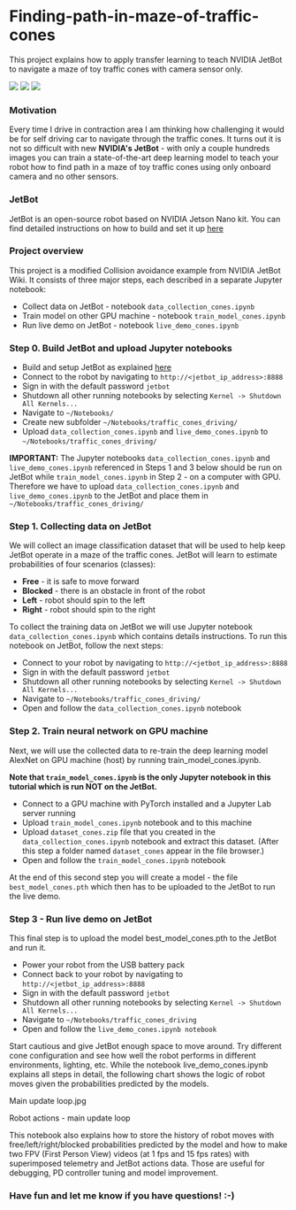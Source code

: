 # Finding-path-in-maze-of-traffic-cones
This project explains how to apply transfer learning to teach NVIDIA JetBot to navigate a maze of toy traffic cones with camera sensor only.  

![](misc/jetbot_traffic_cones.gif)
![](misc/jetbot_traffic_cones17.gif)
![](misc/jetbot_traffic_cones8.gif)


### Motivation
Every time I drive in contraction area I am thinking how challenging it would be for self driving car to navigate through the traffic cones. It turns out it is not so difficult with new **NVIDIA's JetBot** - with only a couple hundreds images you can train a state-of-the-art deep learning model to teach your robot how to find path in a maze of toy traffic cones using only onboard camera and no other sensors.

### JetBot
JetBot is an open-source robot based on NVIDIA Jetson Nano kit. You can find detailed instructions on how to build and set it up [here](https://github.com/NVIDIA-AI-IOT/jetbot/wiki)

### Project overview
This project is a modified Collision avoidance example from NVIDIA JetBot Wiki. It consists of three major steps, each described in a separate Jupyter notebook:
- Collect data on JetBot - notebook ``data_collection_cones.ipynb``
- Train model on other GPU machine - notebook ``train_model_cones.ipynb``
- Run live demo on JetBot - notebook ``live_demo_cones.ipynb``

### Step 0. Build JetBot and upload Jupyter notebooks

- Build and setup JetBot as explained [here](https://github.com/NVIDIA-AI-IOT/jetbot/wiki)
- Connect to the robot by navigating to ``http://<jetbot_ip_address>:8888``
- Sign in with the default password ``jetbot``
- Shutdown all other running notebooks by selecting ``Kernel -> Shutdown All Kernels...``
- Navigate to ``~/Notebooks/``
- Create new subfolder ``~/Notebooks/traffic_cones_driving/``
- Upload ``data_collection_cones.ipynb`` and ``live_demo_cones.ipynb`` to  ``~/Notebooks/traffic_cones_driving/``

**IMPORTANT:** The Jupyter notebooks ``data_collection_cones.ipynb`` and ``live_demo_cones.ipynb`` referenced in Steps 1 and 3 below should be run on JetBot while ``train_model_cones.ipynb`` in Step 2 - on a computer with GPU. Therefore we have to upload  ``data_collection_cones.ipynb`` and ``live_demo_cones.ipynb`` to the JetBot and place them in ``~/Notebooks/traffic_cones_driving/``

### Step 1. Collecting data on JetBot

We will collect an image classification dataset that will be used to help keep JetBot operate in a maze of the traffic cones. JetBot will learn to estimate probabilities of  four scenarios (classes):
- **Free** - it is safe to move forward
- **Blocked** - there is an obstacle in front of the robot
- **Left** - robot should spin to the left
- **Right** - robot should spin to the right

To collect the training data on JetBot we will use Jupyter notebook ``data_collection_cones.ipynb`` which contains details instructions. To run this notebook on JetBot, follow the next steps:
- Connect to your robot by navigating to ``http://<jetbot_ip_address>:8888``
- Sign in with the default password ``jetbot``
- Shutdown all other running notebooks by selecting ``Kernel -> Shutdown All Kernels...``
- Navigate to ``~/Notebooks/traffic_cones_driving/``
- Open and follow the ``data_collection_cones.ipynb`` notebook

### Step 2. Train neural network on GPU machine

Next, we will use the collected data to re-train the deep learning model AlexNet on GPU machine (host) by running  train_model_cones.ipynb. 

**Note that ``train_model_cones.ipynb`` is the only Jupyter notebook in this tutorial which is run NOT on the JetBot.**

- Connect to a GPU machine with PyTorch installed and a Jupyter Lab server running
- Upload ``train_model_cones.ipynb`` notebook and to this machine
- Upload  ``dataset_cones.zip`` file that you created in the ``data_collection_cones.ipynb`` notebook and extract this dataset. (After this step a folder named ``dataset_cones`` appear in the file browser.)
- Open and follow the ``train_model_cones.ipynb`` notebook

At the end of this second step you will create a model - the file ``best_model_cones.pth`` which then has to be uploaded to the JetBot to run the live demo.

### Step 3 - Run live demo on JetBot

This final step is to upload the model best_model_cones.pth to the JetBot and run it.
- Power your robot from the USB battery pack
- Connect back to your robot by navigating to ``http://<jetbot_ip_address>:8888``
- Sign in with the default password ``jetbot``
- Shutdown all other running notebooks by selecting ``Kernel -> Shutdown All Kernels...``
- Navigate to ``~/Notebooks/traffic_cones_driving``
- Open and follow the ``live_demo_cones.ipynb notebook``

Start cautious and give JetBot enough space to move around. Try different cone configuration and see how well the robot performs in different environments, lighting, etc. While the notebook live_demo_cones.ipynb explains all steps in detail, the following chart shows the logic of robot moves given the probabilities predicted by the models.

Main update loop.jpg

Robot actions - main update loop

This notebook also explains how to store the history of robot moves with free/left/right/blocked probabilities predicted by the model and how to make two FPV (First Person View) videos (at 1 fps and 15 fps rates) with superimposed telemetry and JetBot actions data. Those are useful for debugging, PD controller tuning and model improvement.

### Have fun and let me know if you have questions! :-)
